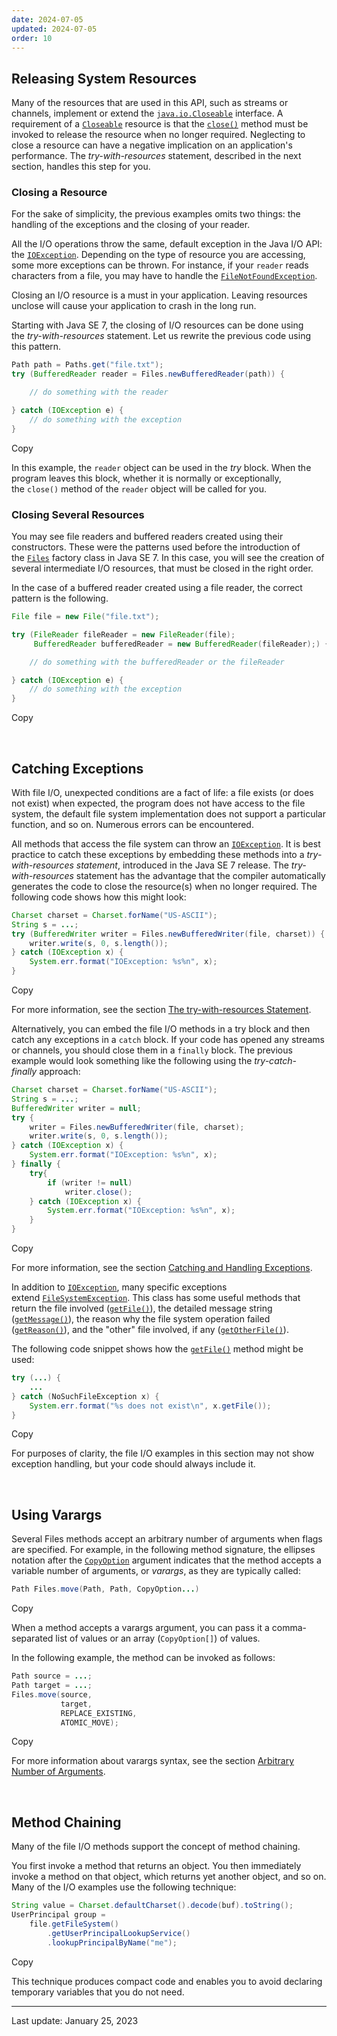 ```yaml
---
date: 2024-07-05
updated: 2024-07-05
order: 10
---
```

## Releasing System Resources

Many of the resources that are used in this API, such as streams or channels, implement or extend the [`java.io.Closeable`](https://docs.oracle.com/en/java/javase/22/docs/api/java.base/java/io/Closeable.html) interface. A requirement of a [`Closeable`](https://docs.oracle.com/en/java/javase/22/docs/api/java.base/java/io/Closeable.html) resource is that the [`close()`](https://docs.oracle.com/en/java/javase/22/docs/api/java.base/java/io/Closeable.html#close()) method must be invoked to release the resource when no longer required. Neglecting to close a resource can have a negative implication on an application's performance. The _try-with-resources_ statement, described in the next section, handles this step for you.

### Closing a Resource

For the sake of simplicity, the previous examples omits two things: the handling of the exceptions and the closing of your reader.

All the I/O operations throw the same, default exception in the Java I/O API: the [`IOException`](https://docs.oracle.com/en/java/javase/22/docs/api/java.base/java/io/IOException.html). Depending on the type of resource you are accessing, some more exceptions can be thrown. For instance, if your `reader` reads characters from a file, you may have to handle the [`FileNotFoundException`](https://docs.oracle.com/en/java/javase/22/docs/api/java.base/java/io/FileNotFoundException.html).

Closing an I/O resource is a must in your application. Leaving resources unclose will cause your application to crash in the long run.

Starting with Java SE 7, the closing of I/O resources can be done using the _try-with-resources_ statement. Let us rewrite the previous code using this pattern.

```java
Path path = Paths.get("file.txt");
try (BufferedReader reader = Files.newBufferedReader(path)) {

    // do something with the reader

} catch (IOException e) {
    // do something with the exception
}
```

Copy

In this example, the `reader` object can be used in the _try_ block. When the program leaves this block, whether it is normally or exceptionally, the `close()` method of the `reader` object will be called for you.

### Closing Several Resources

You may see file readers and buffered readers created using their constructors. These were the patterns used before the introduction of the [`Files`](https://docs.oracle.com/en/java/javase/22/docs/api/java.base/java/nio/file/Files.html) factory class in Java SE 7. In this case, you will see the creation of several intermediate I/O resources, that must be closed in the right order.

In the case of a buffered reader created using a file reader, the correct pattern is the following.

```java
File file = new File("file.txt");

try (FileReader fileReader = new FileReader(file);
     BufferedReader bufferedReader = new BufferedReader(fileReader);) {

    // do something with the bufferedReader or the fileReader

} catch (IOException e) {
    // do something with the exception
}
```

Copy

 

## Catching Exceptions

With file I/O, unexpected conditions are a fact of life: a file exists (or does not exist) when expected, the program does not have access to the file system, the default file system implementation does not support a particular function, and so on. Numerous errors can be encountered.

All methods that access the file system can throw an [`IOException`](https://docs.oracle.com/en/java/javase/22/docs/api/java.base/java/io/IOException.html). It is best practice to catch these exceptions by embedding these methods into a _try-with-resources statement_, introduced in the Java SE 7 release. The _try-with-resources_ statement has the advantage that the compiler automatically generates the code to close the resource(s) when no longer required. The following code shows how this might look:

```java
Charset charset = Charset.forName("US-ASCII");
String s = ...;
try (BufferedWriter writer = Files.newBufferedWriter(file, charset)) {
    writer.write(s, 0, s.length());
} catch (IOException x) {
    System.err.format("IOException: %s%n", x);
}
```

Copy

For more information, see the section [The try-with-resources Statement](https://dev.java/learn/exceptions/catching-handling/#try-with-resources).

Alternatively, you can embed the file I/O methods in a try block and then catch any exceptions in a `catch` block. If your code has opened any streams or channels, you should close them in a `finally` block. The previous example would look something like the following using the _try-catch-finally_ approach:

```java
Charset charset = Charset.forName("US-ASCII");
String s = ...;
BufferedWriter writer = null;
try {
    writer = Files.newBufferedWriter(file, charset);
    writer.write(s, 0, s.length());
} catch (IOException x) {
    System.err.format("IOException: %s%n", x);
} finally {
    try{
        if (writer != null)
            writer.close();
    } catch (IOException x) {
        System.err.format("IOException: %s%n", x);
    }
}
```

Copy

For more information, see the section [Catching and Handling Exceptions](https://dev.java/learn/exceptions/catching-handling/).

In addition to [`IOException`](https://docs.oracle.com/en/java/javase/22/docs/api/java.base/java/io/IOException.html), many specific exceptions extend [`FileSystemException`](https://docs.oracle.com/en/java/javase/22/docs/api/java.base/java/nio/file/FileSystemException.html). This class has some useful methods that return the file involved ([`getFile()`](https://docs.oracle.com/en/java/javase/22/docs/api/java.base/java/nio/file/FileSystemException.html#getFile())), the detailed message string ([`getMessage()`](https://docs.oracle.com/en/java/javase/22/docs/api/java.base/java/nio/file/FileSystemException.html#getMessage())), the reason why the file system operation failed ([`getReason()`](https://docs.oracle.com/en/java/javase/22/docs/api/java.base/java/nio/file/FileSystemException.html#getReason())), and the "other" file involved, if any ([`getOtherFile()`](https://docs.oracle.com/en/java/javase/22/docs/api/java.base/java/nio/file/FileSystemException.html#getOtherFile())).

The following code snippet shows how the [`getFile()`](https://docs.oracle.com/en/java/javase/22/docs/api/java.base/java/nio/file/FileSystemException.html#getFile()) method might be used:

```java
try (...) {
    ...
} catch (NoSuchFileException x) {
    System.err.format("%s does not exist\n", x.getFile());
}
```

Copy

For purposes of clarity, the file I/O examples in this section may not show exception handling, but your code should always include it.

 

## Using Varargs

Several Files methods accept an arbitrary number of arguments when flags are specified. For example, in the following method signature, the ellipses notation after the [`CopyOption`](https://docs.oracle.com/en/java/javase/22/docs/api/java.base/java/nio/file/CopyOption.html) argument indicates that the method accepts a variable number of arguments, or _varargs_, as they are typically called:

```java
Path Files.move(Path, Path, CopyOption...)
```

Copy

When a method accepts a varargs argument, you can pass it a comma-separated list of values or an array (`CopyOption[]`) of values.

In the following example, the method can be invoked as follows:

```java
Path source = ...;
Path target = ...;
Files.move(source,
           target,
           REPLACE_EXISTING,
           ATOMIC_MOVE);
```

Copy

For more information about varargs syntax, see the section [Arbitrary Number of Arguments](https://dev.java/learn/classes-objects/calling-methods-constructors/#arbitrary-number-of-arguments).

 

## Method Chaining

Many of the file I/O methods support the concept of method chaining.

You first invoke a method that returns an object. You then immediately invoke a method on that object, which returns yet another object, and so on. Many of the I/O examples use the following technique:

```java
String value = Charset.defaultCharset().decode(buf).toString();
UserPrincipal group =
    file.getFileSystem()
        .getUserPrincipalLookupService()
        .lookupPrincipalByName("me");
```

Copy

This technique produces compact code and enables you to avoid declaring temporary variables that you do not need.

---
Last update: January 25, 2023
